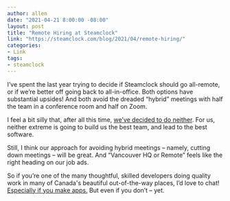 ```yaml
---
author: allen
date: "2021-04-21 8:00:00 -08:00"
layout: post
title: "Remote Hiring at Steamclock"
link: "https://steamclock.com/blog/2021/04/remote-hiring/"
categories:
- Link
tags:
- steamclock
---
```


I’ve spent the last year trying to decide if Steamclock should go all-remote, or if we’re better off going back to all-in-office. Both options have substantial upsides! And both avoid the dreaded “hybrid” meetings with half the team in a conference room and half on Zoom.

I feel a bit silly that, after all this time, [we’ve decided to do neither](https://steamclock.com/blog/2021/04/remote-hiring/). For us, neither extreme is going to build us the best team, and lead to the best software.

Still, I think our approach for avoiding hybrid meetings – namely, cutting down meetings – will be great. And “Vancouver HQ or Remote” feels like the right heading on our job ads.

So if you’re one of the many thoughtful, skilled developers doing quality work in many of Canada's beautiful out-of-the-way places, I’d love to chat! [Especially if you make apps.](https://steamclock.com/careers/lead-ios-mobile-developer) But even if you don’t – yet.
